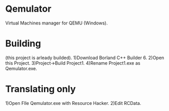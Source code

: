 # Qemulator
Virtual Machines manager for QEMU (Windows).

# Building
(this project is arleady builded).
1)Download Borland C++ Builder 6.
2)Open this Project.
3)Project->Build Project1.
4)Rename Project1.exe as Qemulator.exe.

# Translating only
1)Open FIle Qemulator.exe with Resource Hacker.
2)Edit RCData.
